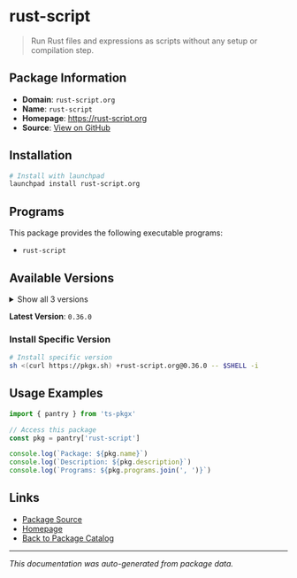# rust-script

> Run Rust files and expressions as scripts without any setup or compilation step.

## Package Information

- **Domain**: `rust-script.org`
- **Name**: `rust-script`
- **Homepage**: https://rust-script.org
- **Source**: [View on GitHub](https://github.com/pkgxdev/pantry/tree/main/projects/rust-script.org/package.yml)

## Installation

```bash
# Install with launchpad
launchpad install rust-script.org
```

## Programs

This package provides the following executable programs:

- `rust-script`

## Available Versions

<details>
<summary>Show all 3 versions</summary>

- `0.36.0`, `0.35.0`, `0.34.0`

</details>

**Latest Version**: `0.36.0`

### Install Specific Version

```bash
# Install specific version
sh <(curl https://pkgx.sh) +rust-script.org@0.36.0 -- $SHELL -i
```

## Usage Examples

```typescript
import { pantry } from 'ts-pkgx'

// Access this package
const pkg = pantry['rust-script']

console.log(`Package: ${pkg.name}`)
console.log(`Description: ${pkg.description}`)
console.log(`Programs: ${pkg.programs.join(', ')}`)
```

## Links

- [Package Source](https://github.com/pkgxdev/pantry/tree/main/projects/rust-script.org/package.yml)
- [Homepage](https://rust-script.org)
- [Back to Package Catalog](../../package-catalog.md)

---

*This documentation was auto-generated from package data.*

